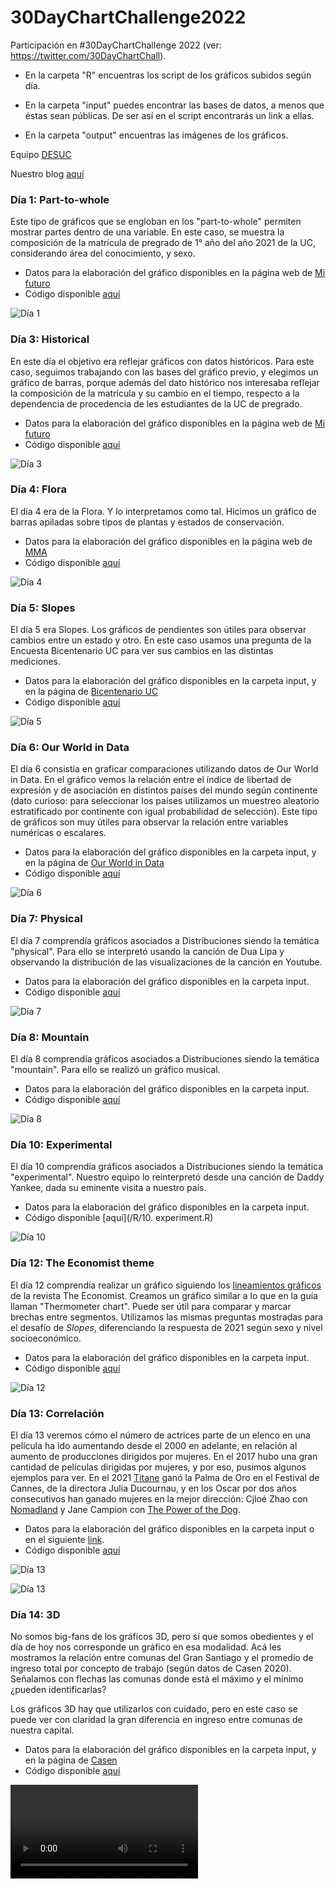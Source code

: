 # 30DayChartChallenge2022

Participación en #30DayChartChallenge 2022 (ver: https://twitter.com/30DayChartChall).

- En la carpeta "R" encuentras los script de los gráficos subidos según día.

- En la carpeta "input" puedes encontrar las bases de datos, a menos que éstas sean públicas. De ser así en el script encontrarás un link a ellas.

- En la carpeta "output" encuentras las imágenes de los gráficos.

Equipo [DESUC](http://sociologia.uc.cl/desuc/quienes-somos-desuc/)

Nuestro blog [aquí](https://blog.desuc.cl/) 

### Día 1: Part-to-whole 

Este tipo de gráficos que se engloban en los "part-to-whole" permiten mostrar partes dentro de una variable. En este caso, se muestra la composición de la matrícula de pregrado de 1° año del año 2021 de la UC, considerando área del conocimiento, y sexo.

- Datos para la elaboración del gráfico disponibles en la página web de [Mi futuro](https://www.mifuturo.cl/bases-de-datos-de-matriculados)
- Código disponible [aquí](/R/01.part_to_whole.R)

![Día 1](output/part_to_whole_1.png)

### Día 3: Historical

En este día el objetivo era reflejar gráficos con datos históricos. Para este caso, seguimos trabajando con las bases del gráfico previo, y elegimos un gráfico de barras, porque además del dato histórico nos interesaba reflejar la composición de la matrícula y su cambio en el tiempo, respecto a la dependencia de procedencia de les estudiantes de la UC de pregrado.

- Datos para la elaboración del gráfico disponibles en la página web de [Mi futuro](https://www.mifuturo.cl/bases-de-datos-de-matriculados)
- Código disponible [aquí](/R/03.historical.R)

![Día 3](output/historical_1.png)

### Día 4: Flora

El día 4 era de la Flora. Y lo interpretamos como tal. Hicimos un gráfico de barras apiladas sobre tipos de plantas y estados de conservación.

- Datos para la elaboración del gráfico disponibles en la página web de [MMA](https://clasificacionespecies.mma.gob.cl/)
- Código disponible [aquí](/R/04.floral.R)

![Día 4](output/day4_floral_1.png)


### Día 5: Slopes

El día 5 era Slopes. Los gráficos de pendientes son útiles para observar cambios entre un estado y otro. En este caso usamos una pregunta de la Encuesta Bicentenario UC para ver sus cambios en las distintas mediciones.

- Datos para la elaboración del gráfico disponibles en la carpeta input, y en la página de [Bicentenario UC](https://encuestabicentenario.uc.cl/resultados/)
- Código disponible [aquí](/R/05.slopes.R)

![Día 5](output/slopes_1.png)

### Día 6: Our World in Data

El día 6 consistía en graficar comparaciones utilizando datos de Our World in Data. En el gráfico vemos la relación entre el índice de libertad de expresión y de asociación en distintos países del mundo según continente (dato curioso: para seleccionar los países utilizamos un muestreo aleatorio estratificado por continente con igual probabilidad de selección). Este tipo de gráficos son muy útiles para observar la relación entre variables numéricas o escalares.

- Datos para la elaboración del gráfico disponibles en la carpeta input, y en la página de [Our World in Data](https://ourworldindata.org/human-rights/)
- Código disponible [aquí](/R/06.OWID.R)

![Día 6](output/day6_OWID_1.png)

### Día 7: Physical

El día 7 comprendía gráficos asociados a Distribuciones siendo la temática "physical". Para ello se interpretó usando la canción de Dua Lipa y observando la distribución de las visualizaciones de la canción en Youtube.

- Datos para la elaboración del gráfico disponibles en la carpeta input.
- Código disponible [aquí](/R/07.physical.R)

![Día 7](output/physical_1.png)

### Día 8: Mountain

El día 8 comprendía gráficos asociados a Distribuciones siendo la temática "mountain". Para ello se realizó un gráfico musical.

- Datos para la elaboración del gráfico disponibles en la carpeta input.
- Código disponible [aquí](/R/08.mountain.R)

![Día 8](output/mountain_2.png)

### Día 10: Experimental

El día 10 comprendía gráficos asociados a Distribuciones siendo la temática "experimental". Nuestro equipo lo reinterpretó desde una canción de Daddy Yankee, dada su eminente visita a nuestro país.

- Datos para la elaboración del gráfico disponibles en la carpeta input.
- Código disponible [aquí](/R/10. experiment.R)

![Día 10](output/experiment_1.gif)

### Día 12: The Economist theme

El día 12 comprendía realizar un gráfico siguiendo los [lineamientos gráficos][econ] de la revista The Economist. Creamos un gráfico similar a lo que en la guía llaman "Thermometer chart". 
Puede ser útil para comparar y marcar brechas entre segmentos. 
Utilizamos las mismas preguntas mostradas para el desafío de *Slopes*, diferenciando la respuesta de 2021 según sexo y nivel socioeconómico.

[econ]:https://design-system.economist.com/documents/CHARTstyleguide_20170505.pdf

- Datos para la elaboración del gráfico disponibles en la carpeta input.
- Código disponible [aquí](/R/12.theeconomist.R)

![Día 12](output/12-the_economist_1.png)

### Día 13: Correlación

El día 13 veremos cómo el número de actrices parte de un elenco en una película ha ido aumentando desde el 2000 en adelante, en relación al aumento de producciones dirigidos por mujeres. En el 2017 hubo una gran cantidad de películas dirigidas por mujeres, y por eso, pusimos algunos ejemplos para ver. En el 2021 [Titane](https://letterboxd.com/film/titane/) ganó la Palma de Oro en el Festival de Cannes, de la directora Julia Ducournau, y en los Oscar por dos años consecutivos han ganado mujeres en la mejor dirección: Cjloé Zhao con [Nomadland](https://letterboxd.com/film/nomadland/) y Jane Campion con [The Power of the Dog](https://letterboxd.com/film/the-power-of-the-dog/).


- Datos para la elaboración del gráfico disponibles en la carpeta input o en el siguiente [link](https://github.com/taubergm/HollywoodGenderData).
- Código disponible [aquí](/R/13.correlacion.R)

![Día 13](output/day13_unido.png)

![Día 13](output/day13_correlacion.png)

### Día 14: 3D

No somos big-fans de los gráficos 3D, pero sí que somos obedientes y el día de hoy nos corresponde un gráfico en esa modalidad. Acá les mostramos la relación entre comunas del Gran Santiago y el promedio de ingreso total por concepto de trabajo (según datos de Casen 2020). Señalamos con flechas las comunas donde está el máximo y el mínimo ¿pueden identificarlas?

Los gráficos 3D hay que utilizarlos con cuidado, pero en este caso se puede ver con claridad la gran diferencia en ingreso entre comunas de nuestra capital.

- Datos para la elaboración del gráfico disponibles en la carpeta input, y en la página de [Casen](http://observatorio.ministeriodesarrollosocial.gob.cl/encuesta-casen-en-pandemia-2020#:~:text=Los%20objetivos%20de%20Casen%20en,%2C%20vivienda%2C%20trabajo%20e%20ingresos/)
- Código disponible [aquí](/R/14.relations3D.R)

![Día 14](output/day14.mp4)